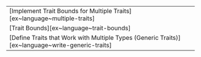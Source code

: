 ||
|--------|
| [Implement Trait Bounds for Multiple Traits][ex~language~multiple-traits] | | |
| [Trait Bounds][ex~language~trait-bounds] | | |
| [Define Traits that Work with Multiple Types (Generic Traits)][ex~language~write-generic-traits] | | |
